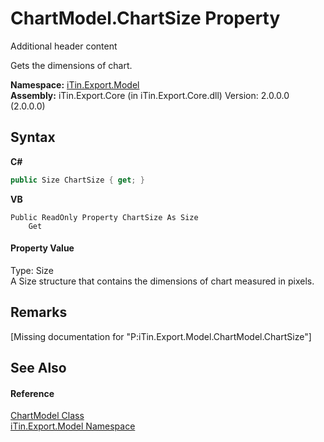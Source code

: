 # ChartModel.ChartSize Property 
Additional header content 

Gets the dimensions of chart.

**Namespace:**&nbsp;<a href="N_iTin_Export_Model">iTin.Export.Model</a><br />**Assembly:**&nbsp;iTin.Export.Core (in iTin.Export.Core.dll) Version: 2.0.0.0 (2.0.0.0)

## Syntax

**C#**<br />
``` C#
public Size ChartSize { get; }
```

**VB**<br />
``` VB
Public ReadOnly Property ChartSize As Size
	Get
```


#### Property Value
Type: Size<br />A Size structure that contains the dimensions of chart measured in pixels.

## Remarks
\[Missing <remarks> documentation for "P:iTin.Export.Model.ChartModel.ChartSize"\]

## See Also


#### Reference
<a href="T_iTin_Export_Model_ChartModel">ChartModel Class</a><br /><a href="N_iTin_Export_Model">iTin.Export.Model Namespace</a><br />
